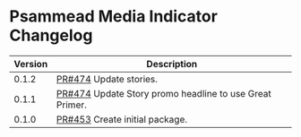 # Psammead Media Indicator Changelog

<!-- prettier-ignore -->
| Version | Description |
| ------- | ----------- |
| 0.1.2   | [PR#474](https://github.com/bbc/psammead/pull/474) Update stories. |
| 0.1.1   | [PR#474](https://github.com/bbc/psammead/pull/474) Update Story promo headline to use Great Primer. |
| 0.1.0   | [PR#453](https://github.com/bbc/psammead/pull/453) Create initial package. |
